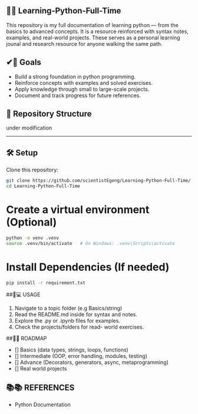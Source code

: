 ## 🐍🐍 **Learning-Python-Full-Time**

This repository is my full documentation of learning python — from the basics to advanced concepts. It is a resource reinforced with syntax notes, examples, and real-world projects. These serves as a personal learning jounal and research resource for anyone walking the same path.



## ✔🎯 **Goals**
- Build a strong foundation in python programming.
- Reinforce concepts with examples and solved exercises.
- Apply knowledge through small to large-scale projects.
- Document and track progress for future references.


## 📂 **Repository Structure**
under modification

---

## 🛠️ Setup
Clone this repository:
```bash
git clone https://github.com/scientistEgong/Learning-Python-Full-Time/
cd Learning-Python-Full-Time
```

# Create a virtual environment (Optional)
```bash
python -m venv .venv
source .venv/bin/activate   # On Windows: .venv\Scripts\activate
```

# Install Dependencies (If needed)
```bash
pip install -r requirement.txt
```





##📖💻 USAGE
1. Navigate to a topic folder (e.g Basics/string)
2. Read the README.md inside for syntax and notes.
3. Explore the .py or .ipynb files for examples.
4. Check the projects/folders for read- world exercises.





##🧭🚩  ROADMAP
- [] Basics (data types, strings, loops, functions)
- [] Intermediate (OOP, error handling, modules, testing)
- [] Advance (Decorators, generators, async, metaprogramming)
- [] Real world projects






## 📚📚  REFERENCES
-   Python Documentation
    
